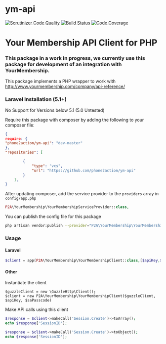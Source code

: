 # ym-api

[![Scrutinizer Code Quality](https://scrutinizer-ci.com/g/phone2action/ym-api/badges/quality-score.png?b=dev-master)](https://scrutinizer-ci.com/g/phone2action/ym-api/?branch=dev-master) [![Build Status](https://scrutinizer-ci.com/g/phone2action/ym-api/badges/build.png?b=dev-master)](https://scrutinizer-ci.com/g/phone2action/ym-api/build-status/dev-master) [![Code Coverage](https://scrutinizer-ci.com/g/phone2action/ym-api/badges/coverage.png?b=dev-master)](https://scrutinizer-ci.com/g/phone2action/ym-api/?branch=dev-master)

# Your Membership API Client for PHP
### This package in a work in progress, we currently use this package for development of an integration with YourMembership.

This package implements a PHP wrapper to work with http://www.yourmembership.com/company/api-reference/


### Laravel Installation (5.1+)

No Support for Versions below 5.1 (5.0 Untested)

Require this package with composer by adding the following to your composer file:

```json
{
require: {
"phone2action/ym-api": "dev-master"
},
"repositories": [

        {
            "type": "vcs",
            "url": "https://github.com/phone2action/ym-api"
        }
    ],
}
```
After updating composer, add the service provider to the `providers` array in `config/app.php`

```php
P2A\YourMembership\YourMembershipServiceProvider::class,
```

You can publish the config file for this package
```bash
php artisan vendor:publish --provider="P2A\YourMembership\YourMembershipServiceProvider"
```




### Usage

#### Laravel
```php
$client = app(P2A\YourMembership\YourMembershipClient::class,[$apiKey,$saPasscode]);
```

#### Other
Instantiate the client

```
$guzzleClient = new \GuzzleHttp\Client();
$client = new P2A\YourMembership\YourMembershipClient($guzzleClient, $apiKey, $saPasscode)
```

Make API calls using this client

```php
$response = $client->makeCall('Session.Create')->toArray();
echo $response['SessionID'];

$response = $client->makeCall('Session.Create')->toObject();
echo $response['SessionID'];
```
